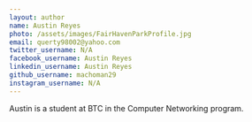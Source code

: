 ```yaml
---
layout: author
name: Austin Reyes
photo: /assets/images/FairHavenParkProfile.jpg
email: querty98002@yahoo.com
twitter_username: N/A
facebook_username: Austin Reyes
linkedin_username: Austin Reyes
github_username: machoman29
instagram_username: N/A
---
```


Austin is a student at BTC in the Computer Networking program.
